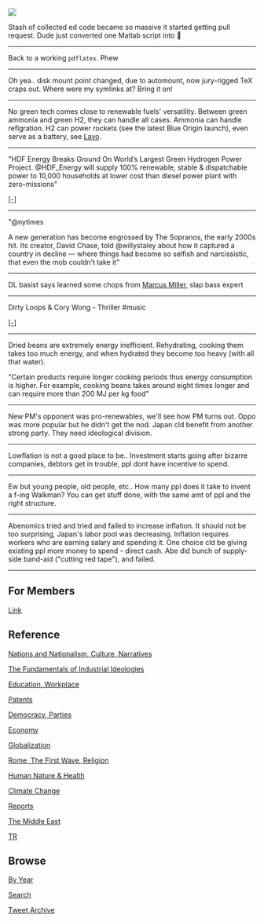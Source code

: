 <img src="https://drive.google.com/uc?export=view&id=1B2wf9R7AMH1d7Vw6e2mucLbIQ5NSjir7"/>

Stash of collected ed code became so massive it started getting pull
request. Dude just converted one Matlab script into 🐍

---

Back to a working `pdflatex`. Phew

---

Oh yea.. disk mount point changed, due to automount, now jury-rigged
TeX craps out. Where were my symlinks at?  Bring it on!

---

No green tech comes close to renewable fuels' versatility. Between
green ammonia and green H2, they can handle all cases. Ammonia can
handle refigration. H2 can power rockets (see the latest Blue Origin
launch), even serve as a battery, see [Lavo](https://lavo.com.au/).

---

"HDF Energy Breaks Ground On World’s Largest Green Hydrogen Power
Project. @HDF_Energy will supply 100% renewable, stable & dispatchable
power to 10,000 households at lower cost than diesel power plant with
zero-missions"

[[-]](https://bit.ly/3kPyfuC)

---

"@nytimes

A new generation has become engrossed by The Sopranos, the early 2000s
hit. Its creator, David Chase, told @willystaley about how it captured
a country in decline — where things had become so selfish and
narcissistic, that even the mob couldn’t take it"

---

DL basist says learned some chops from [Marcus Miller](https://youtu.be/9cjARtgDUCw?t=54),
slap bass expert

---

Dirty Loops & Cory Wong - Thriller \#music

[[-]](https://youtu.be/m34byl2BT1o)

---

Dried beans are extremely energy inefficient. Rehydrating, cooking
them takes too much energy, and when hydrated they become too heavy
(with all that water).

"Certain products require longer cooking periods thus energy
consumption is higher. For example, cooking beans takes around eight
times longer and can require more than 200 MJ per kg food"

---

New PM's opponent was pro-renewables, we'll see how PM turns out.
Oppo was more popular but he didn't get the nod. Japan cld benefit
from another strong party. They need ideological division.

---

Lowflation is not a good place to be.. Investment starts going after
bizarre companies, debtors get in trouble, ppl dont have incentive to
spend.

---

Ew but young people, old people, etc.. How many ppl does it take to
invent a f-ing Walkman? You can get stuff done, with the same amt of
ppl and the right structure.

---

Abenomics tried and tried and failed to increase inflation. It should
not be too surprising, Japan's labor pool was decreasing. Inflation
requires workers who are earning salary and spending it. One choice
cld be giving existing ppl more money to spend - direct cash. Abe did
bunch of supply-side band-aid ("cutting red tape"), and failed.

---

## For Members

[Link](https://thirdwave-members.herokuapp.com)

## Reference

[Nations and Nationalism, Culture, Narratives](/2013/02/nations-and-nationalism.md)

[The Fundamentals of Industrial Ideologies](/2011/04/fundamentals-of-industrial-ideologies.md)

[Education, Workplace](2017/09/education-workplace.md)

[Patents](/2018/09/patents.md)

[Democracy, Parties](/2016/11/democracy.md)

[Economy](/2018/05/economy.md)

[Globalization](/2018/09/globalization.md)

[Rome, The First Wave, Religion](/2017/12/rome.md)

[Human Nature & Health](/2020/07/human-nature.md)

[Climate Change](/2018/12/climate.md)

[Reports](/2019/05/reports.md)

[The Middle East](/2019/07/middleeast.md)

[TR](../tr)

## Browse

[By Year](years.md)

[Search](search.html)

[Tweet Archive](/tweets/README.md)


